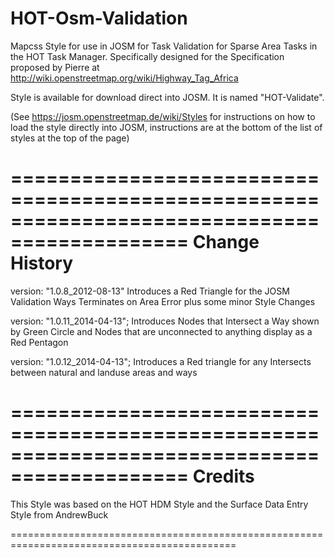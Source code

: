 HOT-Osm-Validation
==================

Mapcss Style for use in JOSM for Task Validation for Sparse Area Tasks in the HOT Task Manager. Specifically designed for the Specification proposed by Pierre at http://wiki.openstreetmap.org/wiki/Highway_Tag_Africa

Style is available for download direct into JOSM. It is named "HOT-Validate". 

(See https://josm.openstreetmap.de/wiki/Styles for instructions on how to load the style directly into JOSM, instructions are at the bottom of the list of styles at the top of the page)

=============================================================================================
Change History
=============================================================================================

version: "1.0.8_2012-08-13" Introduces a Red Triangle for the JOSM Validation Ways Terminates on Area Error
plus some minor Style Changes

version: "1.0.11_2014-04-13"; Introduces Nodes that Intersect a Way shown by Green Circle and Nodes that are unconnected to anything display as a Red Pentagon

version: "1.0.12_2014-04-13"; Introduces a Red triangle for any Intersects between natural and landuse areas and ways

=============================================================================================
Credits
=============================================================================================

This Style was based on the HOT HDM Style and the Surface Data Entry Style from AndrewBuck

=============================================================================================

